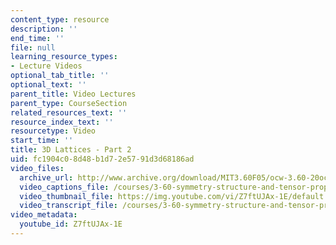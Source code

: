 ```yaml
---
content_type: resource
description: ''
end_time: ''
file: null
learning_resource_types:
- Lecture Videos
optional_tab_title: ''
optional_text: ''
parent_title: Video Lectures
parent_type: CourseSection
related_resources_text: ''
resource_index_text: ''
resourcetype: Video
start_time: ''
title: 3D Lattices - Part 2
uid: fc1904c0-8d48-b1d7-2e57-91d3d68186ad
video_files:
  archive_url: http://www.archive.org/download/MIT3.60F05/ocw-3.60-20oct2005-pt2-220k.mp4
  video_captions_file: /courses/3-60-symmetry-structure-and-tensor-properties-of-materials-fall-2005/1f5368f83c555779b9031affe05a50dc_Z7ftUJAx-1E.vtt
  video_thumbnail_file: https://img.youtube.com/vi/Z7ftUJAx-1E/default.jpg
  video_transcript_file: /courses/3-60-symmetry-structure-and-tensor-properties-of-materials-fall-2005/2b8324524113f3623834cf80d8773de8_Z7ftUJAx-1E.pdf
video_metadata:
  youtube_id: Z7ftUJAx-1E
---
```

